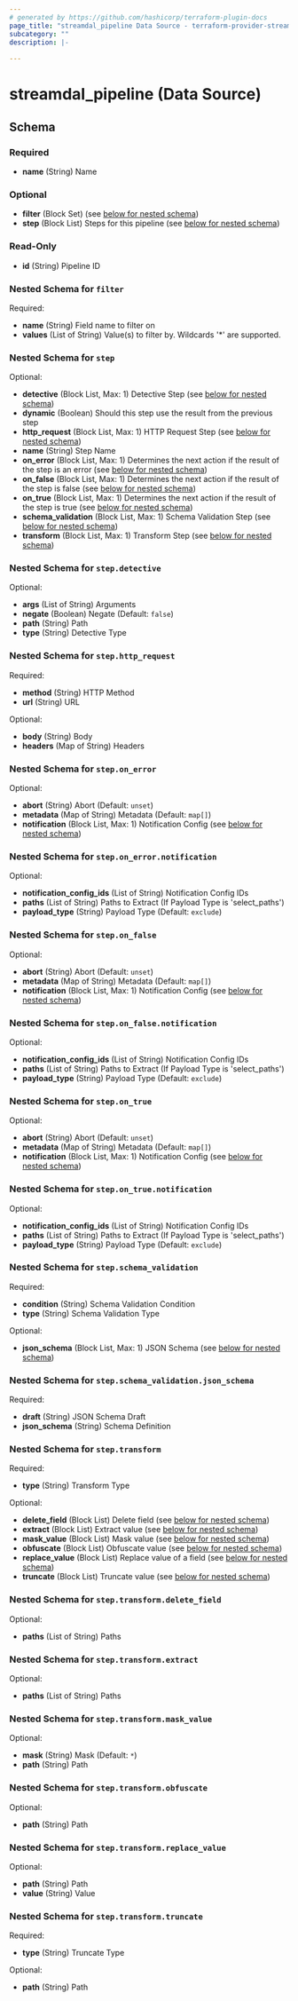 ```yaml
---
# generated by https://github.com/hashicorp/terraform-plugin-docs
page_title: "streamdal_pipeline Data Source - terraform-provider-streamdal"
subcategory: ""
description: |-
  
---
```


# streamdal_pipeline (Data Source)





<!-- schema generated by tfplugindocs -->
## Schema

### Required

- **name** (String) Name

### Optional

- **filter** (Block Set) (see [below for nested schema](#nestedblock--filter))
- **step** (Block List) Steps for this pipeline (see [below for nested schema](#nestedblock--step))

### Read-Only

- **id** (String) Pipeline ID

<a id="nestedblock--filter"></a>
### Nested Schema for `filter`

Required:

- **name** (String) Field name to filter on
- **values** (List of String) Value(s) to filter by. Wildcards '*' are supported.


<a id="nestedblock--step"></a>
### Nested Schema for `step`

Optional:

- **detective** (Block List, Max: 1) Detective Step (see [below for nested schema](#nestedblock--step--detective))
- **dynamic** (Boolean) Should this step use the result from the previous step
- **http_request** (Block List, Max: 1) HTTP Request Step (see [below for nested schema](#nestedblock--step--http_request))
- **name** (String) Step Name
- **on_error** (Block List, Max: 1) Determines the next action if the result of the step is an error (see [below for nested schema](#nestedblock--step--on_error))
- **on_false** (Block List, Max: 1) Determines the next action if the result of the step is false (see [below for nested schema](#nestedblock--step--on_false))
- **on_true** (Block List, Max: 1) Determines the next action if the result of the step is true (see [below for nested schema](#nestedblock--step--on_true))
- **schema_validation** (Block List, Max: 1) Schema Validation Step (see [below for nested schema](#nestedblock--step--schema_validation))
- **transform** (Block List, Max: 1) Transform Step (see [below for nested schema](#nestedblock--step--transform))

<a id="nestedblock--step--detective"></a>
### Nested Schema for `step.detective`

Optional:

- **args** (List of String) Arguments
- **negate** (Boolean) Negate (Default: `false`)
- **path** (String) Path
- **type** (String) Detective Type


<a id="nestedblock--step--http_request"></a>
### Nested Schema for `step.http_request`

Required:

- **method** (String) HTTP Method
- **url** (String) URL

Optional:

- **body** (String) Body
- **headers** (Map of String) Headers


<a id="nestedblock--step--on_error"></a>
### Nested Schema for `step.on_error`

Optional:

- **abort** (String) Abort (Default: `unset`)
- **metadata** (Map of String) Metadata (Default: `map[]`)
- **notification** (Block List, Max: 1) Notification Config (see [below for nested schema](#nestedblock--step--on_error--notification))

<a id="nestedblock--step--on_error--notification"></a>
### Nested Schema for `step.on_error.notification`

Optional:

- **notification_config_ids** (List of String) Notification Config IDs
- **paths** (List of String) Paths to Extract (If Payload Type is 'select_paths')
- **payload_type** (String) Payload Type (Default: `exclude`)



<a id="nestedblock--step--on_false"></a>
### Nested Schema for `step.on_false`

Optional:

- **abort** (String) Abort (Default: `unset`)
- **metadata** (Map of String) Metadata (Default: `map[]`)
- **notification** (Block List, Max: 1) Notification Config (see [below for nested schema](#nestedblock--step--on_false--notification))

<a id="nestedblock--step--on_false--notification"></a>
### Nested Schema for `step.on_false.notification`

Optional:

- **notification_config_ids** (List of String) Notification Config IDs
- **paths** (List of String) Paths to Extract (If Payload Type is 'select_paths')
- **payload_type** (String) Payload Type (Default: `exclude`)



<a id="nestedblock--step--on_true"></a>
### Nested Schema for `step.on_true`

Optional:

- **abort** (String) Abort (Default: `unset`)
- **metadata** (Map of String) Metadata (Default: `map[]`)
- **notification** (Block List, Max: 1) Notification Config (see [below for nested schema](#nestedblock--step--on_true--notification))

<a id="nestedblock--step--on_true--notification"></a>
### Nested Schema for `step.on_true.notification`

Optional:

- **notification_config_ids** (List of String) Notification Config IDs
- **paths** (List of String) Paths to Extract (If Payload Type is 'select_paths')
- **payload_type** (String) Payload Type (Default: `exclude`)



<a id="nestedblock--step--schema_validation"></a>
### Nested Schema for `step.schema_validation`

Required:

- **condition** (String) Schema Validation Condition
- **type** (String) Schema Validation Type

Optional:

- **json_schema** (Block List, Max: 1) JSON Schema (see [below for nested schema](#nestedblock--step--schema_validation--json_schema))

<a id="nestedblock--step--schema_validation--json_schema"></a>
### Nested Schema for `step.schema_validation.json_schema`

Required:

- **draft** (String) JSON Schema Draft
- **json_schema** (String) Schema Definition



<a id="nestedblock--step--transform"></a>
### Nested Schema for `step.transform`

Required:

- **type** (String) Transform Type

Optional:

- **delete_field** (Block List) Delete field (see [below for nested schema](#nestedblock--step--transform--delete_field))
- **extract** (Block List) Extract value (see [below for nested schema](#nestedblock--step--transform--extract))
- **mask_value** (Block List) Mask value (see [below for nested schema](#nestedblock--step--transform--mask_value))
- **obfuscate** (Block List) Obfuscate value (see [below for nested schema](#nestedblock--step--transform--obfuscate))
- **replace_value** (Block List) Replace value of a field (see [below for nested schema](#nestedblock--step--transform--replace_value))
- **truncate** (Block List) Truncate value (see [below for nested schema](#nestedblock--step--transform--truncate))

<a id="nestedblock--step--transform--delete_field"></a>
### Nested Schema for `step.transform.delete_field`

Optional:

- **paths** (List of String) Paths


<a id="nestedblock--step--transform--extract"></a>
### Nested Schema for `step.transform.extract`

Optional:

- **paths** (List of String) Paths


<a id="nestedblock--step--transform--mask_value"></a>
### Nested Schema for `step.transform.mask_value`

Optional:

- **mask** (String) Mask (Default: `*`)
- **path** (String) Path


<a id="nestedblock--step--transform--obfuscate"></a>
### Nested Schema for `step.transform.obfuscate`

Optional:

- **path** (String) Path


<a id="nestedblock--step--transform--replace_value"></a>
### Nested Schema for `step.transform.replace_value`

Optional:

- **path** (String) Path
- **value** (String) Value


<a id="nestedblock--step--transform--truncate"></a>
### Nested Schema for `step.transform.truncate`

Required:

- **type** (String) Truncate Type

Optional:

- **path** (String) Path



